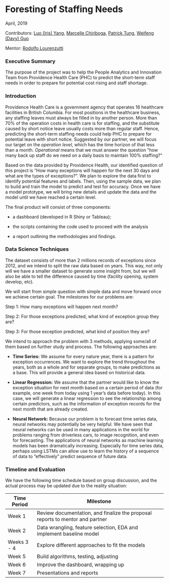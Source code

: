 # Foresting of Staffing Needs


April, 2019                               


Contributors: [Luo (Iris) Yang](https://github.com/lyiris22), [Marcelle Chiriboga](https://github.com/mchiriboga), [Patrick Tung](https://github.com/tungpatrick), [Weifeng (Davy) Guo](https://github.com/DavyGuo)

Mentor: [Rodolfo Lourenzutti](https://github.com/Lourenzutti)


### Executive Summary

The purpose of the project was to help the People Analytics and Innovation Team from Providence Health Care (PHC) to predict the short-term staff needs in order to prepare for potential cost rising and staff shortage.


### Introduction

Providence Health Care is a government agency that operates 16 healthcare facilities in British Columbia. For most positions in the healthcare business, any staffing leaves must always be filled in by another person. More than 70% of the operation costs in health care is for staffing, and the substitute caused by short notice leave usually costs more than regular staff. Hence, predicting the short-term staffing needs could help PHC to prepare for potential leave with short notice. Suggested by our partner, we will focus our target on the *operation level*, which has the time horizon of that less than a month. *Operational* means that we must answer the question "how many back up staff do we need on a daily basis to maintain 100% staffing?"

Based on the data provided by Providence Health, our identified question of this project is “How many exceptions will happen for the next 30 days and what are the types of exceptions?”. We plan to explore the data first to identify potential features and labels. Then, using the sample data, we plan to build and train the model to predict and test for accuracy. Once we have a model prototype, we will bring new details and update the data and the model until we have reached a certain level.

The final product will consist of three components:

- a dashboard (developed in R Shiny or Tableau);

- the scripts containing the code used to proceed with the analysis

- a report outlining the methodologies and findings.


### Data Science Techniques

The dataset consists of more than 2 millions records of exceptions since 2012, and we intend to split the raw data based on years. This way, not only will we have a smaller dataset to generate some insight from, but we will also be able to tell the difference caused by time (facility opening, system develop, etc).  

We will start from simple question with simple data and move forward once we achieve certain goal. The milestones for our problems are:

Step 1: How many exceptions will happen next month?

Step 2: For those exceptions predicted, what kind of exception group they are?

Step 3: For those exception predicted, what kind of position they are?


We intend to approach the problem with 3 methods, applying some/all of them based on further study and process. The following approaches are:

- **Time Series:** We assume for every nature year, there is a pattern for exception occurrences. We want to explore the trend throughout the years, both as a whole and for separate groups, to make predictions as a base. This will provide a general idea based on historical data.

- **Linear Regression:** We assume that the partner would like to know the exception situation for next month based on a certain period of data (for example, one week from today using 1 year’s data before today). In this case, we will generate a linear regression to see the relationship among certain predictors, such as the information of exception records for the next month that are already created.

- **Neural Network:** Because our problem is to forecast time series data, neural networks may potentially be very helpful. We have seen that neural networks can be used in many applications in the world for problems ranging from driverless cars, to image recognition, and even for forecasting. The applications of neural networks as machine learning models has been dramatically increasing. Especially for time series data, perhaps using LSTMs can allow use to learn the history of a sequence of data to “effectively” predict sequence of future data.


### Timeline and Evaluation

We have the following time schedule based on group discussion, and the actual process may be updated due to the reality situation:

| Time Period | Milestone |
|-----------------|-------------------------------------------------------------------------------|
| Week 1 | Review documentation, and finalize the proposal reports to mentor and partner |
| Week 2 | Data wrangling, feature selection, EDA and implement baseline model |
| Weeks 3 - 4 | Explore different approaches to fit the models |
| Week 5 | Build algorithms, testing, adjusting |
| Week 6 | Improve the dashboard, wrapping up |
| Week 7 | Presentations and reports |
